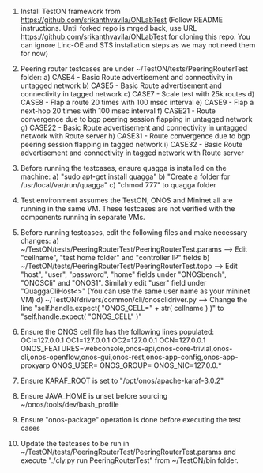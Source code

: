

1) Install TestON framework from https://github.com/srikanthvavila/ONLabTest (Follow README instructions. Until forked repo is mrged back, use URL https://github.com/srikanthvavila/ONLabTest for cloning this repo. You can ignore Linc-OE and STS installation steps as we may not need them for now)

2) Peering router testcases are under ~/TestON/tests/PeeringRouterTest folder:
a) CASE4 - Basic Route advertisement and connectivity in untagged network
b) CASE5 - Basic Route advertisement and connectivity in tagged network
c) CASE7 - Scale test with 25k routes
d) CASE8 - Flap a route 20 times with 100 msec interval
e) CASE9 - Flap a next-hop 20 times with 100 msec interval
f) CASE21 - Route convergence due to bgp peering session flapping in untagged network
g) CASE22 - Basic Route advertisement and connectivity in untagged network with Route server
h) CASE31 - Route convergence due to bgp peering session flapping in tagged network
i) CASE32 - Basic Route advertisement and connectivity in tagged network with Route server

3) Before running the testcases, ensure quagga is installed on the machine:
a) "sudo apt-get install quagga"
b) "Create a folder for /usr/local/var/run/quagga" 
c) "chmod 777" to quagga folder

4) Test environment assumes the TestON, ONOS and Mininet all are running in the same VM. These testcases are not verified with the components running in separate VMs.

5) Before running testcases, edit the following files and make necessary changes:
a) ~/TestON/tests/PeeringRouterTest/PeeringRouterTest.params --> Edit "cellname", "test home folder" and "controller IP" fields
b) ~/TestON/tests/PeeringRouterTest/PeeringRouterTest.topo --> Edit "host", "user", "password", "home" fields under "ONOSbench", "ONOSCli" and "ONOS1". Similalry edit "user" field under "QuaggaCliHost<>" (You can use the same user name as your mininet VM)
d) ~/TestON/drivers/common/cli/onosclidriver.py --> Change the line "self.handle.expect( "ONOS_CELL=" + str( cellname ) )" to "self.handle.expect( "ONOS_CELL" )"

6) Ensure the ONOS cell file has the following lines populated:
OCI=127.0.0.1
OC1=127.0.0.1
OC2=127.0.0.1
OCN=127.0.0.1
ONOS_FEATURES=webconsole,onos-api,onos-core-trivial,onos-cli,onos-openflow,onos-gui,onos-rest,onos-app-config,onos-app-proxyarp
ONOS_USER=<user>
ONOS_GROUP=<user>
ONOS_NIC=127.0.0.*

7) Ensure KARAF_ROOT is set to "/opt/onos/apache-karaf-3.0.2"

8) Ensure JAVA_HOME is unset before sourcing ~/onos/tools/dev/bash_profile

9) Ensure "onos-package" operation is done before executing the test cases

10) Update the testcases to be run in ~/TestON/tests/PeeringRouterTest/PeeringRouterTest.params and execute "./cly.py run PeeringRouterTest" from ~/TestON/bin folder.
